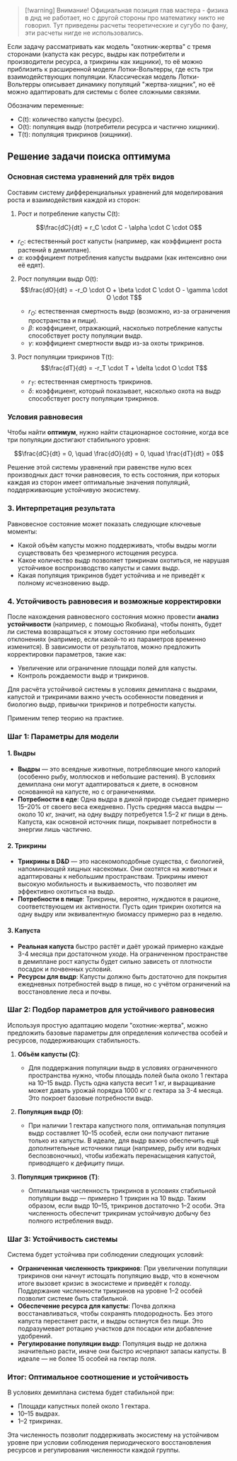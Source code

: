 
>[!warning] Внимание!
> Официальная позиция глав мастера - физика в днд не работает, но с другой стороны про математику никто не говорил. Тут приведены расчеты теоретические и сугубо по фану, эти расчеты нигде не использовались.

Если задачу рассматривать как модель "охотник-жертва" с тремя сторонами (капуста как ресурс, выдры как потребители и производители ресурса, а трикрины как хищники), то её можно приблизить к расширенной модели Лотки-Вольтерры, где есть три взаимодействующих популяции. Классическая модель Лотки-Вольтерры описывает динамику популяций "жертва-хищник", но её можно адаптировать для системы с более сложными связями.

Обозначим переменные:
- C(t): количество капусты (ресурс).
- O(t): популяция выдр (потребители ресурса и частично хищники).
- T(t): популяция трикринов (хищники).

## Решение задачи поиска оптимума
### **Основная система уравнений для трёх видов**

Составим систему дифференциальных уравнений для моделирования роста и взаимодействия каждой из сторон:

1. Рост и потребление капусты C(t):
  
$$\frac{dC}{dt} = r_C \cdot C - \alpha \cdot C \cdot O$$
   - $r_C$: естественный рост капусты (например, как коэффициент роста растений в демиплане).
   - $\alpha$: коэффициент потребления капусты выдрами (как интенсивно они её едят).

2. Рост популяции выдр O(t):
   $$\frac{dO}{dt} = -r_O \cdot O + \beta \cdot C \cdot O - \gamma \cdot O \cdot T$$
   - $r_O$: естественная смертность выдр (возможно, из-за ограничения пространства и пищи).
   - $\beta$: коэффициент, отражающий, насколько потребление капусты способствует росту популяции выдр.
   - $\gamma$: коэффициент смертности выдр из-за охоты трикринов.

3. Рост популяции трикринов T(t):
   $$\frac{dT}{dt} = -r_T \cdot T + \delta \cdot O \cdot T$$
   - $r_T$: естественная смертность трикринов.
   - $\delta$: коэффициент, который показывает, насколько охота на выдр способствует росту популяции трикринов.

### Условия равновесия

Чтобы найти **оптимум**, нужно найти стационарное состояние, когда все три популяции достигают стабильного уровня:

$$\frac{dC}{dt} = 0, \quad \frac{dO}{dt} = 0, \quad \frac{dT}{dt} = 0$$


Решение этой системы уравнений при равенстве нулю всех производных даст точки равновесия, то есть состояния, при которых каждая из сторон имеет оптимальные значения популяций, поддерживающие устойчивую экосистему.

### 3. Интерпретация результата

Равновесное состояние может показать следующие ключевые моменты:
- Какой объём капусты можно поддерживать, чтобы выдры могли существовать без чрезмерного истощения ресурса.
- Какое количество выдр позволяет трикринам охотиться, не нарушая устойчивое воспроизводство капусты и самих выдр.
- Какая популяция трикринов будет устойчива и не приведёт к полному исчезновению выдр.

### 4. Устойчивость равновесия и возможные корректировки

После нахождения равновесного состояния можно провести **анализ устойчивости** (например, с помощью Якобиана), чтобы понять, будет ли система возвращаться к этому состоянию при небольших отклонениях (например, если какой-то из параметров временно изменится). В зависимости от результатов, можно предложить корректировки параметров, такие как:
- Увеличение или ограничение площади полей для капусты.
- Контроль рождаемости выдр и трикринов.


Для расчёта устойчивой системы в условиях демиплана с выдрами, капустой и трикринами важно учесть особенности поведения и биологию выдр, привычки трикринов и потребности капусты.

Применим тепер теорию на практике.
### Шаг 1: Параметры для модели
#### 1. Выдры
- **Выдры** — это всеядные животные, потребляющие много калорий (особенно рыбу, моллюсков и небольшие растения). В условиях демиплана они могут адаптироваться к диете, в основном основанной на капусте, но с ограничениями.
- **Потребности в еде**: Одна выдра в дикой природе съедает примерно 15–20% от своего веса ежедневно. Пусть средняя масса выдры — около 10 кг, значит, на одну выдру потребуется 1.5–2 кг пищи в день. Капуста, как основной источник пищи, покрывает потребности в энергии лишь частично.

#### 2. Трикрины
- **Трикрины в D&D** — это насекомоподобные существа, с биологией, напоминающей хищных насекомых. Они охотятся на животных и адаптированы к небольшим пространствам. Трикрины имеют высокую мобильность и выживаемость, что позволяет им эффективно охотиться на выдр.
- **Потребности в пище**: Трикрины, вероятно, нуждаются в рационе, соответствующем их активности. Пусть один трикрин охотится на одну выдру или эквивалентную биомассу примерно раз в неделю.

#### 3. Капуста
- **Реальная капуста** быстро растёт и даёт урожай примерно каждые 3-4 месяца при достаточном уходе. На ограниченном пространстве в демиплане рост капусты будет сильно зависеть от плотности посадок и почвенных условий.
- **Ресурсы для выдр**: Капусты должно быть достаточно для покрытия ежедневных потребностей выдр в пище, но с учётом ограничений на восстановление леса и почвы.

### Шаг 2: Подбор параметров для устойчивого равновесия

Используя простую адаптацию модели "охотник-жертва", можно предложить базовые параметры для определения количества особей и ресурсов, поддерживающих стабильность.

1. **Объём капусты (C)**:
   - Для поддержания популяции выдр в условиях ограниченного пространства нужно, чтобы площадь полей была около 1 гектара на 10–15 выдр. Пусть одна капуста весит 1 кг, и выращивание может давать урожай порядка 1000 кг с гектара за 3-4 месяца. Это покроет базовые потребности выдр.

2. **Популяция выдр (O)**:
   - При наличии 1 гектара капустного поля, оптимальная популяция выдр составляет 10–15 особей, если они получают питание только из капусты. В идеале, для выдр важно обеспечить ещё дополнительные источники пищи (например, рыбу или водных беспозвоночных), чтобы избежать перенасыщения капустой, приводящего к дефициту пищи.

3. **Популяция трикринов (T)**:
   - Оптимальная численность трикринов в условиях стабильной популяции выдр — примерно 1 трикрин на 10 выдр. Таким образом, если выдр 10–15, трикринов достаточно 1–2 особи. Эта численность обеспечит трикринам устойчивую добычу без полного истребления выдр.

### Шаг 3: Устойчивость системы

Система будет устойчива при соблюдении следующих условий:
- **Ограниченная численность трикринов**: При увеличении популяции трикринов они начнут истощать популяцию выдр, что в конечном итоге вызовет кризис в экосистеме и приведёт к голоду. Поддержание численности трикринов на уровне 1–2 особей позволит системе быть стабильной.
- **Обеспечение ресурса для капусты**: Почва должна восстанавливаться, чтобы сохранять плодородность. Без этого капуста перестанет расти, и выдры останутся без пищи. Это подразумевает ротацию участков для посадки или добавление удобрений.
- **Регулирование популяции выдр**: Популяция выдр не должна значительно расти, иначе они быстро исчерпают запасы капусты. В идеале — не более 15 особей на гектар поля.

### Итог: Оптимальное соотношение и устойчивость

В условиях демиплана система будет стабильной при:
- Площади капустных полей около 1 гектара.
- 10–15 выдрах.
- 1–2 трикринах.

Эта численность позволит поддерживать экосистему на устойчивом уровне при условии соблюдения периодического восстановления ресурсов и регулирования численности каждой группы.